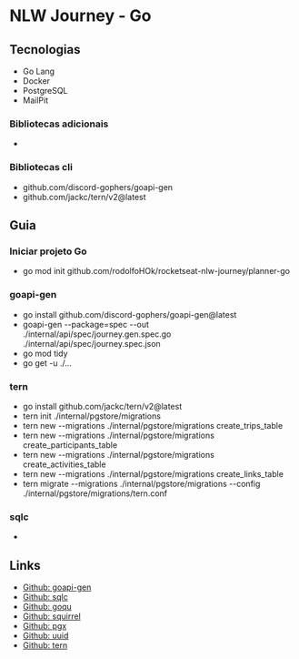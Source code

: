 # NLW Journey - Go

## Tecnologias

- Go Lang
- Docker
- PostgreSQL
- MailPit

### Bibliotecas adicionais

-

### Bibliotecas cli

- github.com/discord-gophers/goapi-gen
- github.com/jackc/tern/v2@latest

## Guia

### Iniciar projeto Go

- go mod init github.com/rodolfoHOk/rocketseat-nlw-journey/planner-go

### goapi-gen

- go install github.com/discord-gophers/goapi-gen@latest
- goapi-gen --package=spec --out ./internal/api/spec/journey.gen.spec.go ./internal/api/spec/journey.spec.json
- go mod tidy
- go get -u ./...

### tern

- go install github.com/jackc/tern/v2@latest
- tern init ./internal/pgstore/migrations
- tern new --migrations ./internal/pgstore/migrations create_trips_table
- tern new --migrations ./internal/pgstore/migrations create_participants_table
- tern new --migrations ./internal/pgstore/migrations create_activities_table
- tern new --migrations ./internal/pgstore/migrations create_links_table
- tern migrate --migrations ./internal/pgstore/migrations --config ./internal/pgstore/migrations/tern.conf

### sqlc

-

## Links

- [Github: goapi-gen](https://github.com/discord-gophers/goapi-gen)
- [Github: sqlc](https://github.com/sqlc-dev/sqlc)
- [Github: goqu](https://github.com/doug-martin/goqu)
- [Github: squirrel](https://github.com/Masterminds/squirrel)
- [Github: pgx](https://github.com/jackc/pgx)
- [Github: uuid](https://github.com/google/uuid)
- [Github: tern](https://github.com/jackc/tern)
